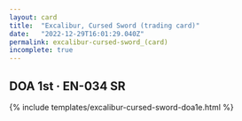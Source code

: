 ```yaml
---
layout: card
title:  "Excalibur, Cursed Sword (trading card)"
date:   "2022-12-29T16:01:29.040Z"
permalink: excalibur-cursed-sword_(card)
incomplete: true
---
```


## DOA 1st &middot; EN-034 SR

{% include templates/excalibur-cursed-sword-doa1e.html %}
